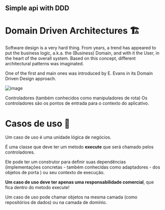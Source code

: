## Simple api with DDD 

# Domain Driven Architectures :building_construction:
Software design is a very hard thing. From years, a trend has appeared to put the business logic, a.k.a. the (Business) Domain, and with it the User, in the heart of the overall system. Based on this concept, different architectural patterns was imaginated.

One of the first and main ones was introduced by E. Evans in its Domain Driven Design approach.

![image](https://user-images.githubusercontent.com/69175890/191153158-c5829a96-a3e3-417b-98f1-8f0d7bc99fff.png)

Controladores (também conhecidos como manipuladores de rota)
Os controladores são os pontos de entrada para o contexto do aplicativo.

# **Casos de uso**  :necktie:

Um caso de uso é uma unidade lógica de negócios.

É uma classe que deve ter um metodo **execute** que será chamado pelos controladores.

Ele pode ter um construtor para definir suas dependências (implementações concretas - também conhecidas como adaptadores - dos objetos de porta ) ou seu contexto de execução.

**Um caso de uso deve ter apenas uma responsabilidade comercial**, que fica dentro do metodo execute!

Um caso de uso pode chamar objetos na mesma camada (como repositórios de dados) ou na camada de domínio.
